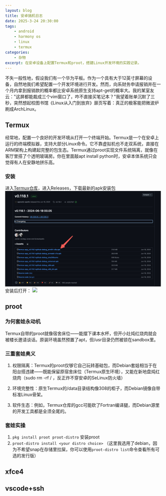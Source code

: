 ```yaml
---
layout: blog
title: 安卓搞机日志
date: 2025-3-24 20:30:00
tags:
    - android
    - harmony os
    - linux
    - termux
categories:
    - 杂物
excerpt: 在安卓设备上配置Termux和proot，搭建Linux开发环境的实践记录。
---
```

不失一般性地，假设我们有一个华为平板。作为一个具有大于12英寸屏幕的设备，自然地我们希望配置一个开发环境进行开发。然而，向系财务申请报销并在一个月内拿到报销款的概率都比安卓系统原生支持apt-get的概率大。我的某室友云："这屏都能裁成三个vim窗口了，咋不直接买笔记本？"我望着账单沉默了三秒，突然想起校图书馆《Linux从入门到放弃》扉页写着：真正的极客能把微波炉刷成ArchLinux。

## Termux
经常地，配置一个良好的开发环境从打开一个终端开始。Termux是一个在安卓上运行的终端模拟器，支持大部分Linux命令。它不靠虚拟机也不走双系统，直接在ARM架构上构建起完整的包生态。Termux通过proot实现文件系统隔离，就像在客厅里搭了个透明玻璃房。你在里面敲apt install python时，安卓本体系统只会觉得有人在安静地拼乐高。

### 安装
进入[Termux仓库](https://github.com/termux/termux-app)，进入Releases，下载最新的apk安装包
![](/img/releases.jpeg)
安装后打开：
![](termux.jpeg)

## proot
### 为何套娃永动机
Termux自带的proot就像宿舍床位——能摆下课本水杯，但开小灶炖红烧肉就会被楼长邀请谈话。原装环境虽然预置了apt，但/usr目录仍然被锁在sandbox里。

### 三重套娃奥义

1. 权限隔离：Termux的proot仅够它自己玩转基础包，而Debian套娃相当于在阳台搭违建——既能保留原宿舍床位（Termux原生环境），又能在新地盘炖红烧肉（sudo rm -rf / ，反正炸不穿安卓的SeLinux防火墙）

2. 环境完整性：原生Termux的/data目录结构像308的柜子，而Debian镜像自带标准Linux骨架。

3. 软件生态：例如，Termux仓库的gcc可能砍了Fortran编译腿，而Debian源里的开发工具都是全须全尾的。

### 套娃实操
1. `pkg install proot proot-distro` 安装proot
2. `proot-distro install <your distro choice>` （这里我选用了debian，因为不希望snap在存储里拉屎，你可以使用`proot-distro list`命令查看所有可选的发行版）


## xfce4


## vscode+ssh
